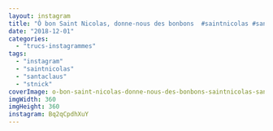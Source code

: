 ```yaml
---
layout: instagram
title: "Ô bon Saint Nicolas, donne-nous des bonbons  #saintnicolas #santaclaus #stnick"
date: "2018-12-01"
categories: 
  - "trucs-instagrammes"
tags: 
  - "instagram"
  - "saintnicolas"
  - "santaclaus"
  - "stnick"
coverImage: o-bon-saint-nicolas-donne-nous-des-bonbons-saintnicolas-santaclaus-stnick.jpg
imgWidth: 360
imgHeight: 360
instagram: Bq2qCpdhXuY
---
```

